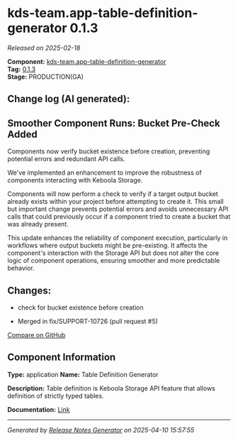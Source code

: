 #  kds-team.app-table-definition-generator 0.1.3

_Released on 2025-02-18_

**Component:** [kds-team.app-table-definition-generator](https://github.com/keboola/component-table-definition-generator)  
**Tag:** [0.1.3](https://github.com/keboola/component-table-definition-generator/releases/tag/0.1.3)  
**Stage:** PRODUCTION(GA)


## Change log (AI generated):
## Smoother Component Runs: Bucket Pre-Check Added
Components now verify bucket existence before creation, preventing potential errors and redundant API calls.

We've implemented an enhancement to improve the robustness of components interacting with Keboola Storage.

Components will now perform a check to verify if a target output bucket already exists within your project before attempting to create it. This small but important change prevents potential errors and avoids unnecessary API calls that could previously occur if a component tried to create a bucket that was already present.

This update enhances the reliability of component execution, particularly in workflows where output buckets might be pre-existing. It affects the component's interaction with the Storage API but does not alter the core logic of component operations, ensuring smoother and more predictable behavior.



## Changes:



- check for bucket existence before creation 




- Merged in fix/SUPPORT-10726 (pull request #5) 



[Compare on GitHub](https://github.com/keboola/component-table-definition-generator/compare/0.1.2...0.1.3)



## Component Information
**Type:** application
**Name:** Table Definition Generator

**Description:** Table definition is Keboola Storage API feature that allows definition of strictly typed tables.


**Documentation:** [Link](https://github.com/keboola/component-table-definition-generator/blob/main/README.md)



---
_Generated by [Release Notes Generator](https://github.com/keboola/release-notes-generator)
on 2025-04-10 15:57:55_